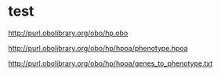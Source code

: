# test

http://purl.obolibrary.org/obo/hp.obo

http://purl.obolibrary.org/obo/hp/hpoa/phenotype.hpoa

http://purl.obolibrary.org/obo/hp/hpoa/genes_to_phenotype.txt
